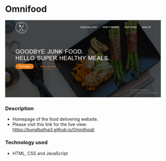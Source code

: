 # Omnifood
![Thumbnail](https://github.com/kunalbafna3/Omnifood/blob/main/homepagee.PNG)

### Description
- Homepage of the food delivering website.
- Please visit this link for the live view: https://kunalbafna3.github.io/Omnifood/
 
### Technology used
- HTML, CSS and JavaScript
